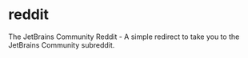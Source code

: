 # reddit
The JetBrains Community Reddit - A simple redirect to take you to the JetBrains Community subreddit.
